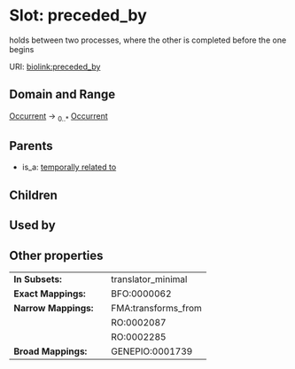 
# Slot: preceded_by


holds between two processes, where the other is completed before the one begins

URI: [biolink:preceded_by](https://w3id.org/biolink/vocab/preceded_by)


## Domain and Range

[Occurrent](Occurrent.md) ->  <sub>0..*</sub>
 [Occurrent](Occurrent.md)

## Parents

 *  is_a: [temporally related to](temporally_related_to.md)

## Children


## Used by


## Other properties

|  |  |  |
| --- | --- | --- |
| **In Subsets:** | | translator_minimal |
| **Exact Mappings:** | | BFO:0000062 |
| **Narrow Mappings:** | | FMA:transforms_from |
|  | | RO:0002087 |
|  | | RO:0002285 |
| **Broad Mappings:** | | GENEPIO:0001739 |

